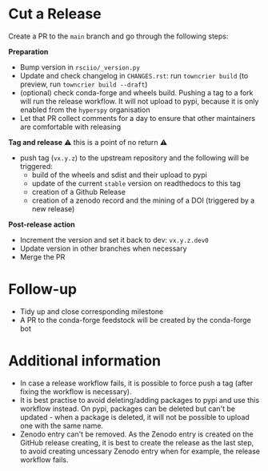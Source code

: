 
Cut a Release
=============

Create a PR to the `main` branch and go through the following steps:

**Preparation**
- Bump version in `rsciio/_version.py`
- Update and check changelog in `CHANGES.rst`: run `towncrier build` (to preview, run `towncrier build --draft`)
- (optional) check conda-forge and wheels build. Pushing a tag to a fork will run the release workflow. It will not upload to pypi, because it is only enabled from the `hyperspy` organisation
- Let that PR collect comments for a day to ensure that other maintainers are comfortable with releasing

**Tag and release**
:warning: this is a point of no return :warning:
- push tag (`vx.y.z`) to the upstream repository and the following will be triggered:
  - build of the wheels and sdist and their upload to pypi
  - update of the current `stable` version on readthedocs to this tag
  - creation of a Github Release
  - creation of a zenodo record and the mining of a DOI (triggered by a new release)

**Post-release action**
- Increment the version and set it back to dev: `vx.y.z.dev0`
- Update version in other branches when necessary
- Merge the PR

Follow-up
=========

- Tidy up and close corresponding milestone
- A PR to the conda-forge feedstock will be created by the conda-forge bot

Additional information
======================
- In case a release workflow fails, it is possible to force push a tag (after fixing the workflow is necessary).
- It is best practise to avoid deleting/adding packages to pypi and use this workflow instead. On pypi, packages can be deleted but can't be updated - when a package is deleted, it will not be possible to upload one with the same name.
- Zenodo entry can't be removed. As the Zenodo entry is created on the GitHub release creating, it is best to create the release as the last step, to avoid creating uncessary Zenodo entry when for example, the release workflow fails.
